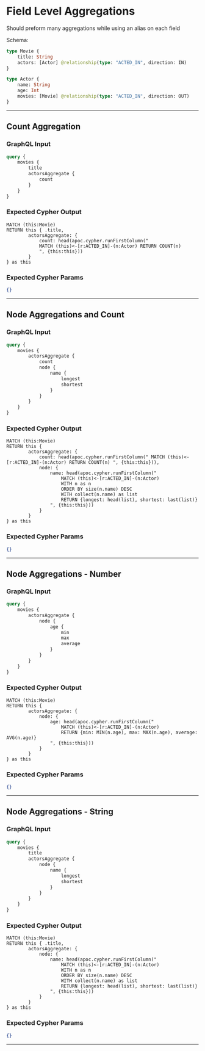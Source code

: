 # Field Level Aggregations

Should preform many aggregations while using an alias on each field

Schema:

```graphql
type Movie {
    title: String
    actors: [Actor] @relationship(type: "ACTED_IN", direction: IN)
}

type Actor {
    name: String
    age: Int
    movies: [Movie] @relationship(type: "ACTED_IN", direction: OUT)
}
```

---

## Count Aggregation

### GraphQL Input

```graphql
query {
    movies {
        title
        actorsAggregate {
            count
        }
    }
}
```

### Expected Cypher Output

```cypher
MATCH (this:Movie)
RETURN this { .title,
        actorsAggregate: {
            count: head(apoc.cypher.runFirstColumn("
            MATCH (this)<-[r:ACTED_IN]-(n:Actor) RETURN COUNT(n)
            ", {this:this}))
        }
} as this
```

### Expected Cypher Params

```json
{}
```

---

## Node Aggregations and Count

### GraphQL Input

```graphql
query {
    movies {
        actorsAggregate {
            count
            node {
                name {
                    longest
                    shortest
                }
            }
        }
    }
}
```

### Expected Cypher Output

```cypher
MATCH (this:Movie)
RETURN this {
        actorsAggregate: {
            count: head(apoc.cypher.runFirstColumn(" MATCH (this)<-[r:ACTED_IN]-(n:Actor) RETURN COUNT(n) ", {this:this})),
            node: {
                name: head(apoc.cypher.runFirstColumn("
                    MATCH (this)<-[r:ACTED_IN]-(n:Actor)
                    WITH n as n
                    ORDER BY size(n.name) DESC
                    WITH collect(n.name) as list
                    RETURN {longest: head(list), shortest: last(list)}
                ", {this:this}))
            }
        }
} as this
```

### Expected Cypher Params

```json
{}
```

---

## Node Aggregations - Number

### GraphQL Input

```graphql
query {
    movies {
        actorsAggregate {
            node {
                age {
                    min
                    max
                    average
                }
            }
        }
    }
}
```

### Expected Cypher Output

```cypher
MATCH (this:Movie)
RETURN this {
        actorsAggregate: {
            node: {
                age: head(apoc.cypher.runFirstColumn("
                    MATCH (this)<-[r:ACTED_IN]-(n:Actor)
                    RETURN {min: MIN(n.age), max: MAX(n.age), average: AVG(n.age)}
                ", {this:this}))
            }
        }
} as this
```

### Expected Cypher Params

```json
{}
```

---

## Node Aggregations - String

### GraphQL Input

```graphql
query {
    movies {
        title
        actorsAggregate {
            node {
                name {
                    longest
                    shortest
                }
            }
        }
    }
}
```

### Expected Cypher Output

```cypher
MATCH (this:Movie)
RETURN this { .title,
        actorsAggregate: {
            node: {
                name: head(apoc.cypher.runFirstColumn("
                    MATCH (this)<-[r:ACTED_IN]-(n:Actor)
                    WITH n as n
                    ORDER BY size(n.name) DESC
                    WITH collect(n.name) as list
                    RETURN {longest: head(list), shortest: last(list)}
                ", {this:this}))
            }
        }
} as this
```

### Expected Cypher Params

```json
{}
```

---
